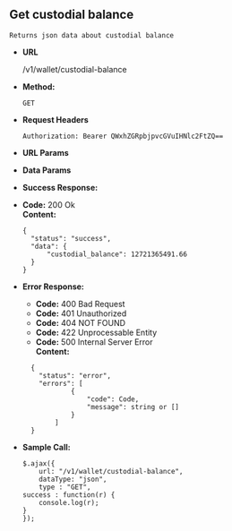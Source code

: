 **Get custodial balance**
----
    Returns json data about custodial balance

* **URL**

    /v1/wallet/custodial-balance

* **Method:**

    `GET`

*  **Request Headers**

    `Authorization: Bearer QWxhZGRpbjpvcGVuIHNlc2FtZQ==`
    
*  **URL Params**

* **Data Params**


* **Success Response:**

* **Code:** 200 Ok <br />
**Content:**
    ```
  {
      "status": "success",
      "data": {
          "custodial_balance": 12721365491.66
      }
  }
    ```

* **Error Response:**

    * **Code:** 400 Bad Request <br />
    * **Code:** 401 Unauthorized <br />
    * **Code:** 404 NOT FOUND<br />
    * **Code:** 422 Unprocessable Entity <br />
    * **Code:** 500 Internal Server Error<br />
      **Content:** 
    ```
      {
        "status": "error",
        "errors": [
                {
                    "code": Code,
                    "message": string or []
                }
            ]
      }
    ```

* **Sample Call:**

    ```
    $.ajax({
        url: "/v1/wallet/custodial-balance",
        dataType: "json",
        type : "GET",
    success : function(r) {
        console.log(r);
    }
    });
    ```